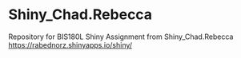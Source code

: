 # Shiny_Chad.Rebecca
Repository for BIS180L Shiny Assignment from Shiny_Chad.Rebecca
https://rabednorz.shinyapps.io/shiny/